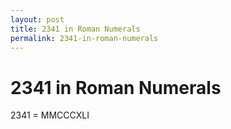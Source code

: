 ```yaml
---
layout: post
title: 2341 in Roman Numerals
permalink: 2341-in-roman-numerals
---
```


# 2341 in Roman Numerals

2341 = MMCCCXLI
